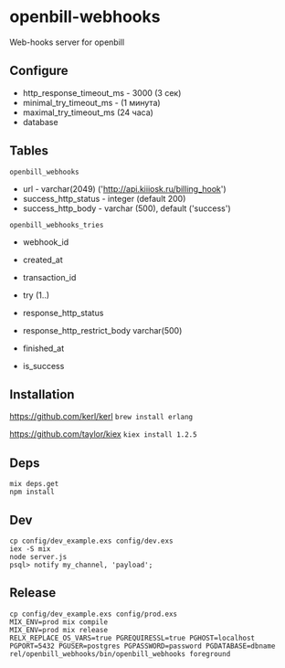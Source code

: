 # openbill-webhooks

Web-hooks server for openbill


## Configure

* http_response_timeout_ms - 3000 (3 сек)
* minimal_try_timeout_ms - (1 минута)
* maximal_try_timeout_ms (24 часа)
* database

## Tables

`openbill_webhooks`

* url - varchar(2049) ('http://api.kiiiosk.ru/billing_hook')
* success_http_status - integer (default 200)
* success_http_body - varchar (500), default ('success')

`openbill_webhooks_tries`

* webhook_id
* created_at
* transaction_id
* try (1..)

* response_http_status
* response_http_restrict_body varchar(500)
* finished_at

* is_success

## Installation
https://github.com/kerl/kerl
`brew install erlang`

https://github.com/taylor/kiex
`kiex install 1.2.5`

## Deps
```
mix deps.get
npm install
```

## Dev
```
cp config/dev_example.exs config/dev.exs
iex -S mix
node server.js
psql> notify my_channel, 'payload';
```

## Release
```
cp config/dev_example.exs config/prod.exs
MIX_ENV=prod mix compile
MIX_ENV=prod mix release
RELX_REPLACE_OS_VARS=true PGREQUIRESSL=true PGHOST=localhost PGPORT=5432 PGUSER=postgres PGPASSWORD=password PGDATABASE=dbname rel/openbill_webhooks/bin/openbill_webhooks foreground
```
